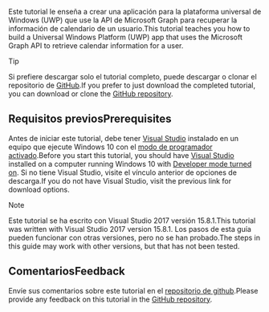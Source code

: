 <!-- markdownlint-disable MD002 MD041 -->

<span data-ttu-id="74779-101">Este tutorial le enseña a crear una aplicación para la plataforma universal de Windows (UWP) que use la API de Microsoft Graph para recuperar la información de calendario de un usuario.</span><span class="sxs-lookup"><span data-stu-id="74779-101">This tutorial teaches you how to build a Universal Windows Platform (UWP) app that uses the Microsoft Graph API to retrieve calendar information for a user.</span></span>

> [!TIP]
> <span data-ttu-id="74779-102">Si prefiere descargar solo el tutorial completo, puede descargar o clonar el repositorio de [GitHub](https://github.com/microsoftgraph/msgraph-training-uwp).</span><span class="sxs-lookup"><span data-stu-id="74779-102">If you prefer to just download the completed tutorial, you can download or clone the [GitHub repository](https://github.com/microsoftgraph/msgraph-training-uwp).</span></span>

## <a name="prerequisites"></a><span data-ttu-id="74779-103">Requisitos previos</span><span class="sxs-lookup"><span data-stu-id="74779-103">Prerequisites</span></span>

<span data-ttu-id="74779-104">Antes de iniciar este tutorial, debe tener [Visual Studio](https://visualstudio.microsoft.com/vs/) instalado en un equipo que ejecute Windows 10 con el [modo de programador activado](https://docs.microsoft.com/windows/uwp/get-started/enable-your-device-for-development).</span><span class="sxs-lookup"><span data-stu-id="74779-104">Before you start this tutorial, you should have [Visual Studio](https://visualstudio.microsoft.com/vs/) installed on a computer running Windows 10 with [Developer mode turned on](https://docs.microsoft.com/windows/uwp/get-started/enable-your-device-for-development).</span></span> <span data-ttu-id="74779-105">Si no tiene Visual Studio, visite el vínculo anterior de opciones de descarga.</span><span class="sxs-lookup"><span data-stu-id="74779-105">If you do not have Visual Studio, visit the previous link for download options.</span></span>

> [!NOTE]
> <span data-ttu-id="74779-106">Este tutorial se ha escrito con Visual Studio 2017 versión 15.8.1.</span><span class="sxs-lookup"><span data-stu-id="74779-106">This tutorial was written with Visual Studio 2017 version 15.8.1.</span></span> <span data-ttu-id="74779-107">Los pasos de esta guía pueden funcionar con otras versiones, pero no se han probado.</span><span class="sxs-lookup"><span data-stu-id="74779-107">The steps in this guide may work with other versions, but that has not been tested.</span></span>

## <a name="feedback"></a><span data-ttu-id="74779-108">Comentarios</span><span class="sxs-lookup"><span data-stu-id="74779-108">Feedback</span></span>

<span data-ttu-id="74779-109">Envíe sus comentarios sobre este tutorial en el [repositorio de github](https://github.com/microsoftgraph/msgraph-training-uwp).</span><span class="sxs-lookup"><span data-stu-id="74779-109">Please provide any feedback on this tutorial in the [GitHub repository](https://github.com/microsoftgraph/msgraph-training-uwp).</span></span>